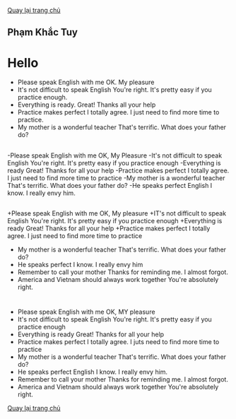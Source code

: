 [Quay lại trang chủ](https://phamkhactuy.github.io/tuypk.github.io/index.html)

## Phạm Khắc Tuy
# Hello

- Please speak English with me
OK. My pleasure
- It's not difficult to speak English
You're right. It's pretty easy if you practice enough.
- Everything is ready.
Great! Thanks all your help
- Practice makes perfect
I totally agree. I just need to find more time to practice.
- My mother is a wonderful teacher
That's terrific. What does your father do?

##
-Please speak English with me
OK, My Pleasure
-It's not difficult to speak English
You're right. It's pretty easy if you practice enough
-Everything is ready
Great! Thanks for all your help
-Practice makes perfect
I totally agree. I just need to find more time to practice
-My mother is a wonderful teacher
That's terrific. What does your father do?
-He speaks perfect English
I know. I really envy him.

##
+Please speak English with me
OK, My pleasure
+IT's not difficult to speak English
You're right. It's pretty easy if you practice enough
+Everything is ready
Great! Thanks for all your help
+Practice makes perfect
I totally agree. I just need to find more time to practice
+ My mother is a wonderful teacher
That's terrific. What does your father do?
+ He speaks perfect
I know. I really envy him
+ Remember to call your mother
Thanks for reminding me. I almost forgot.
+ America and Vietnam should always work together
You're absolutely right.

#
- Please speak English with me
OK, MY pleasure
- It's not difficult to speak English
You're right. It's pretty easy if you practice enough
- Everything is ready
Great! Thanks for all your help
- Practice makes perfect
I totally agree. I juts need to find more time to practice
- My mother is a wonderful teacher
That's terrific. What does your father do?
- He speaks perfect English
I know. I really envy him.
- Remember to call your mother
Thanks for reminding me. I almost forgot.
- America and Vietnam should always work together
You're absolutely right.

[Quay lại trang chủ](https://phamkhactuy.github.io/tuypk.github.io/index.html)
